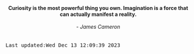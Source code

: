 
<div align="center"><b><span>Curiosity is the most powerful thing you own. Imagination is a force that can actually manifest a reality.</span></b><br><br><i> - James Cameron</i></div>
<br><br><kbd>Last updated:Wed Dec 13 12:09:39 2023</kbd>